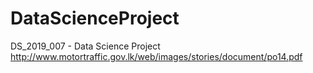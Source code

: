 # DataScienceProject
DS_2019_007 - Data Science Project 
http://www.motortraffic.gov.lk/web/images/stories/document/po14.pdf
